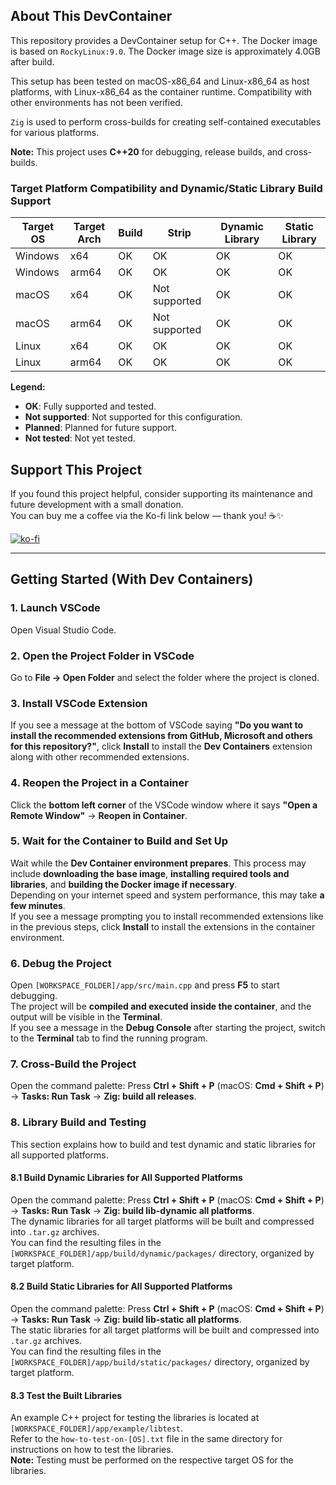 ## About This DevContainer

This repository provides a DevContainer setup for C++.
The Docker image is based on `RockyLinux:9.0`.
The Docker image size is approximately 4.0GB after build.

This setup has been tested on macOS-x86_64 and Linux-x86_64 as host platforms, with Linux-x86_64 as the container runtime. Compatibility with other environments has not been verified.

`Zig` is used to perform cross-builds for creating self-contained executables for various platforms.

**Note:** This project uses **C++20** for debugging, release builds, and cross-builds.

### Target Platform Compatibility and Dynamic/Static Library Build Support

| Target OS | Target Arch | Build | Strip        | Dynamic Library | Static Library |
|-----------|-------------|--------|--------------|------------------|----------------|
| Windows   | x64         | OK     | OK           | OK               | OK             |
| Windows   | arm64       | OK     | OK           | OK               | OK             |
| macOS     | x64         | OK     | Not supported| OK               | OK             |
| macOS     | arm64       | OK     | Not supported| OK               | OK             |
| Linux     | x64         | OK     | OK           | OK               | OK             |
| Linux     | arm64       | OK     | OK           | OK               | OK             |

**Legend:**
- **OK**: Fully supported and tested.
- **Not supported**: Not supported for this configuration.
- **Planned**: Planned for future support.
- **Not tested**: Not yet tested.  

## Support This Project
  
If you found this project helpful, consider supporting its maintenance and future development with a small donation.  
You can buy me a coffee via the Ko-fi link below — thank you! ☕✨  

[![ko-fi](https://ko-fi.com/img/githubbutton_sm.svg)](https://ko-fi.com/B0B21CR05U)

---

## Getting Started (With Dev Containers)

### 1. Launch VSCode  
Open Visual Studio Code.

### 2. Open the Project Folder in VSCode  
Go to **File → Open Folder** and select the folder where the project is cloned.

### 3. Install VSCode Extension  
If you see a message at the bottom of VSCode saying **"Do you want to install the recommended extensions from GitHub, Microsoft and others for this repository?"**, click **Install** to install the **Dev Containers** extension along with other recommended extensions.

### 4. Reopen the Project in a Container  
Click the **bottom left corner** of the VSCode window where it says **"Open a Remote Window"** → **Reopen in Container**.  

### 5. Wait for the Container to Build and Set Up  
Wait while the **Dev Container environment prepares**. This process may include **downloading the base image**, **installing required tools and libraries**, and **building the Docker image if necessary**.  
Depending on your internet speed and system performance, this may take **a few minutes**.  
If you see a message prompting you to install recommended extensions like in the previous steps, click **Install** to install the extensions in the container environment.

### 6. Debug the Project  
Open `[WORKSPACE_FOLDER]/app/src/main.cpp` and press **F5** to start debugging.  
The project will be **compiled and executed inside the container**, and the output will be visible in the **Terminal**.  
If you see a message in the **Debug Console** after starting the project, switch to the **Terminal** tab to find the running program.

### 7. Cross-Build the Project  
Open the command palette: Press **Ctrl + Shift + P** (macOS: **Cmd + Shift + P**) → **Tasks: Run Task** → **Zig: build all releases**.

### 8. Library Build and Testing  
This section explains how to build and test dynamic and static libraries for all supported platforms.

#### 8.1 Build Dynamic Libraries for All Supported Platforms  
Open the command palette: Press **Ctrl + Shift + P** (macOS: **Cmd + Shift + P**) → **Tasks: Run Task** → **Zig: build lib-dynamic all platforms**.  
The dynamic libraries for all target platforms will be built and compressed into `.tar.gz` archives.  
You can find the resulting files in the `[WORKSPACE_FOLDER]/app/build/dynamic/packages/` directory, organized by target platform.

#### 8.2 Build Static Libraries for All Supported Platforms  
Open the command palette: Press **Ctrl + Shift + P** (macOS: **Cmd + Shift + P**) → **Tasks: Run Task** → **Zig: build lib-static all platforms**.  
The static libraries for all target platforms will be built and compressed into `.tar.gz` archives.  
You can find the resulting files in the `[WORKSPACE_FOLDER]/app/build/static/packages/` directory, organized by target platform.

#### 8.3 Test the Built Libraries  
An example C++ project for testing the libraries is located at `[WORKSPACE_FOLDER]/app/example/libtest`.  
Refer to the `how-to-test-on-[OS].txt` file in the same directory for instructions on how to test the libraries.  
**Note:** Testing must be performed on the respective target OS for the libraries.
